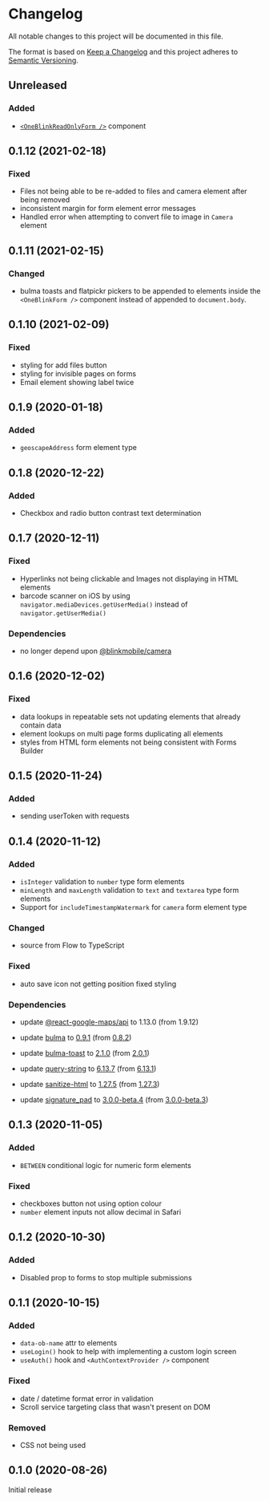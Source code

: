 # Changelog

All notable changes to this project will be documented in this file.

The format is based on [Keep a Changelog](http://keepachangelog.com/en/1.0.0/)
and this project adheres to [Semantic Versioning](http://semver.org/spec/v2.0.0.html).

## Unreleased

### Added

- [`<OneBlinkReadOnlyForm />`](./docs/OneBlinkReadOnlyForm.md) component

## 0.1.12 (2021-02-18)

### Fixed

- Files not being able to be re-added to files and camera element after being removed
- inconsistent margin for form element error messages
- Handled error when attempting to convert file to image in `Camera` element

## 0.1.11 (2021-02-15)

### Changed

- bulma toasts and flatpickr pickers to be appended to elements inside the `<OneBlinkForm />` component instead of appended to `document.body`.

## 0.1.10 (2021-02-09)

### Fixed

- styling for add files button
- styling for invisible pages on forms
- Email element showing label twice

## 0.1.9 (2020-01-18)

### Added

- `geoscapeAddress` form element type

## 0.1.8 (2020-12-22)

### Added

- Checkbox and radio button contrast text determination

## 0.1.7 (2020-12-11)

### Fixed

- Hyperlinks not being clickable and Images not displaying in HTML elements
- barcode scanner on iOS by using `navigator.mediaDevices.getUserMedia()` instead of `navigator.getUserMedia()`

### Dependencies

- no longer depend upon [@blinkmobile/camera](https://www.npmjs.com/package/@blinkmobile/camera)

## 0.1.6 (2020-12-02)

### Fixed

- data lookups in repeatable sets not updating elements that already contain data
- element lookups on multi page forms duplicating all elements
- styles from HTML form elements not being consistent with Forms Builder

## 0.1.5 (2020-11-24)

### Added

- sending userToken with requests

## 0.1.4 (2020-11-12)

### Added

- `isInteger` validation to `number` type form elements
- `minLength` and `maxLength` validation to `text` and `textarea` type form elements
- Support for `includeTimestampWatermark` for `camera` form element type

### Changed

- source from Flow to TypeScript

### Fixed

- auto save icon not getting position fixed styling

### Dependencies

- update [@react-google-maps/api](https://www.npmjs.com/package/@react-google-maps/api) to 1.13.0 (from 1.9.12)

- update [bulma](https://www.npmjs.com/package/bulma) to [0.9.1](https://github.com/jgthms/bulma/releases/tag/0.9.1) (from [0.8.2](https://github.com/jgthms/bulma/releases/tag/0.8.2))

- update [bulma-toast](https://www.npmjs.com/package/bulma-toast) to [2.1.0](https://github.com/rfoel/bulma-toast/releases/tag/v2.1.0) (from [2.0.1](https://github.com/rfoel/bulma-toast/blob/master/CHANGELOG.md))

- update [query-string](https://www.npmjs.com/package/query-string) to [6.13.7](https://github.com/sindresorhus/query-string/releases/tag/v6.13.7) (from [6.13.1](https://github.com/sindresorhus/query-string/releases/tag/v6.13.1))

- update [sanitize-html](https://www.npmjs.com/package/sanitize-html) to [1.27.5](https://github.com/apostrophecms/sanitize-html/blob/master/CHANGELOG.md) (from [1.27.3](https://github.com/apostrophecms/sanitize-html/blob/master/CHANGELOG.md))

- update [signature_pad](https://www.npmjs.com/package/signature_pad) to [3.0.0-beta.4](https://github.com/szimek/signature_pad/blob/master/CHANGELOG.md) (from [3.0.0-beta.3](https://github.com/szimek/signature_pad/releases/tag/v3.0.0-beta.3))

## 0.1.3 (2020-11-05)

### Added

- `BETWEEN` conditional logic for numeric form elements

### Fixed

- checkboxes button not using option colour
- `number` element inputs not allow decimal in Safari

## 0.1.2 (2020-10-30)

### Added

- Disabled prop to forms to stop multiple submissions

## 0.1.1 (2020-10-15)

### Added

- `data-ob-name` attr to elements
- `useLogin()` hook to help with implementing a custom login screen
- `useAuth()` hook and `<AuthContextProvider />` component

### Fixed

- date / datetime format error in validation
- Scroll service targeting class that wasn't present on DOM

### Removed

- CSS not being used

## 0.1.0 (2020-08-26)

Initial release
